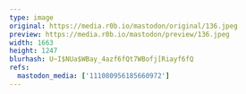 ```yaml
---
type: image
original: https://media.r0b.io/mastodon/original/136.jpeg
preview: https://media.r0b.io/mastodon/preview/136.jpeg
width: 1663
height: 1247
blurhash: U~I$NUa$WBay_4azf6fQt7WBofj[Riayf6fQ
refs:
  mastodon_media: ['111080956185660972']
---
```



